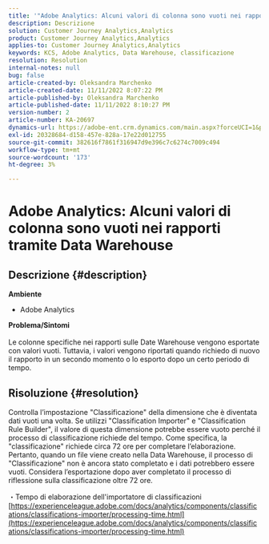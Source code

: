 ```yaml
---
title: '"Adobe Analytics: Alcuni valori di colonna sono vuoti nei rapporti tramite Data Warehouse'''
description: Descrizione
solution: Customer Journey Analytics,Analytics
product: Customer Journey Analytics,Analytics
applies-to: Customer Journey Analytics,Analytics
keywords: KCS, Adobe Analytics, Data Warehouse, classificazione
resolution: Resolution
internal-notes: null
bug: false
article-created-by: Oleksandra Marchenko
article-created-date: 11/11/2022 8:07:22 PM
article-published-by: Oleksandra Marchenko
article-published-date: 11/11/2022 8:10:27 PM
version-number: 2
article-number: KA-20697
dynamics-url: https://adobe-ent.crm.dynamics.com/main.aspx?forceUCI=1&pagetype=entityrecord&etn=knowledgearticle&id=5c36da70-fc61-ed11-9561-6045bd006b25
exl-id: 20328684-d158-457e-828a-17e22d012755
source-git-commit: 382616f7861f316947d9e396c7c6274c7009c494
workflow-type: tm+mt
source-wordcount: '173'
ht-degree: 3%

---
```


# Adobe Analytics: Alcuni valori di colonna sono vuoti nei rapporti tramite Data Warehouse

## Descrizione {#description}

<b>Ambiente</b>
- Adobe Analytics

<b>Problema/Sintomi</b><br> <br>Le colonne specifiche nei rapporti sulle Date Warehouse vengono esportate con valori vuoti. Tuttavia, i valori vengono riportati quando richiedo di nuovo il rapporto in un secondo momento o lo esporto dopo un certo periodo di tempo.

## Risoluzione {#resolution}


Controlla l’impostazione &quot;Classificazione&quot; della dimensione che è diventata dati vuoti una volta. Se utilizzi &quot;Classification Importer&quot; e &quot;Classification Rule Builder&quot;, il valore di questa dimensione potrebbe essere vuoto perché il processo di classificazione richiede del tempo. Come specifica, la &quot;classificazione&quot; richiede circa 72 ore per completare l’elaborazione. Pertanto, quando un file viene creato nella Data Warehouse, il processo di &quot;Classificazione&quot; non è ancora stato completato e i dati potrebbero essere vuoti. Considera l’esportazione dopo aver completato il processo di riflessione sulla classificazione oltre 72 ore.

・Tempo di elaborazione dell&#39;importatore di classificazioni
[https://experienceleague.adobe.com/docs/analytics/components/classifications/classifications-importer/processing-time.html](https://experienceleague.adobe.com/docs/analytics/components/classifications/classifications-importer/processing-time.html)
